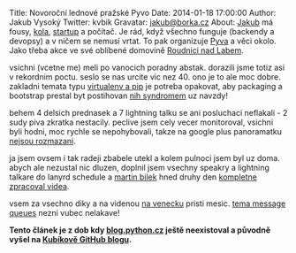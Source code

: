 Title: Novoroční lednové pražské Pyvo
Date: 2014-01-18 17:00:00
Author: Jakub Vysoký
Twitter: kvbik
Gravatar: jakub@borka.cz
About: [Jakub](https://twitter.com/kvbik) má fousy, [kola](https://www.instagram.com/p/BGBWtelNBn4/), [startup](http://www.roomstorm.com/) a počítač. Je rád, když všechno funguje (backendy a devopsy) a v ničem se nemusí vrtat. To pak organizuje [Pyva](http://pyvo.cz/praha) a věci okolo. Jako třeba akce ve své oblíbené domovině [Roudnici nad Labem](https://cs.wikipedia.org/wiki/Roudnice_nad_Labem).

vsichni (vcetne me) meli po vanocich poradny abstak. dorazili jsme totiz
asi v rekordnim poctu. seslo se nas urcite vic nez 40. ono je to ale moc
dobre. zakladni temata typu [virtualenv a
pip](http://lanyrd.com/2014/praha-pyvo-january/) je potreba opakovat,
aby packaging a bootstrap prestal byt postihovan [nih
syndromem](http://en.wikipedia.org/wiki/Not_invented_here) uz navzdy!

behem 4 delsich prednasek a 7 lightning talku se ani posluchaci
neflakali - 2 sudy piva zkratka nestacily. peclive jsem cely vecer
monitoroval, vsichni byli hodni, moc rychle se nepohybovali, takze na
google plus panoramatku [nejsou
rozmazani](https://plus.google.com/110682730627902704385/posts/ZMBqcTUqNKR).

ja jsem ovsem i tak radeji zbabele utekl a kolem pulnoci jsem byl uz
doma. abych ale nezustal nic dluzen, doplnil jsem vsechny speakry a
lightning talkare do lanyrd schedule a [martin
bilek](https://twitter.com/ajtea) hned druhy den [kompletne zpracoval
videa](http://www.youtube.com/playlist?list=PL7yZNWKe9iWUz3-Xrz6GhFNCR5YX5fjf_).

vsem za vsechno diky a na videnou [na
venecku](https://foursquare.com/v/klub-na-v%C4%9Bne%C4%8Dku/4dd42e5a52b18e28aa0f1f6e)
pristi mesic. [tema message
queues](http://lanyrd.com/2014/praha-pyvo-february/) nezni vubec
nelakave!

**Tento článek je z dob kdy [blog.python.cz](http://blog.python.cz) ještě neexistoval a původně vyšel na [Kubíkově GitHub blogu](https://github.com/kvbik/blogisek).**
